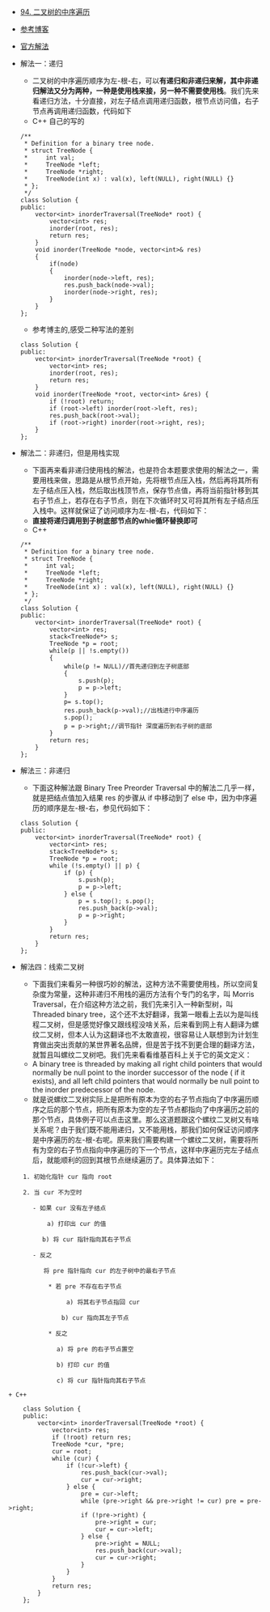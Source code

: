 - [94. 二叉树的中序遍历](https://leetcode-cn.com/problems/binary-tree-inorder-traversal/)
- [参考博客](https://github.com/grandyang/leetcode/issues/94)
- [官方解法](https://leetcode-cn.com/problems/binary-tree-inorder-traversal/solution/er-cha-shu-de-zhong-xu-bian-li-by-leetcode/)
- 解法一：递归
    + 二叉树的中序遍历顺序为左-根-右，可以**有递归和非递归来解，其中非递归解法又分为两种，一种是使用栈来接，另一种不需要使用栈**。我们先来看递归方法，十分直接，对左子结点调用递归函数，根节点访问值，右子节点再调用递归函数，代码如下
    + C++ 自己的写的
    ```
    /**
     * Definition for a binary tree node.
     * struct TreeNode {
     *     int val;
     *     TreeNode *left;
     *     TreeNode *right;
     *     TreeNode(int x) : val(x), left(NULL), right(NULL) {}
     * };
     */
    class Solution {
    public:
        vector<int> inorderTraversal(TreeNode* root) {
            vector<int> res;
            inorder(root, res);
            return res;
        }
        void inorder(TreeNode *node, vector<int>& res)
        {
            if(node)
            {
                inorder(node->left, res);
                res.push_back(node->val);
                inorder(node->right, res);
            }
        }
    };
    ```

    + 参考博主的,感受二种写法的差别
    ```
    class Solution {
    public:
        vector<int> inorderTraversal(TreeNode *root) {
            vector<int> res;
            inorder(root, res);
            return res;
        }
        void inorder(TreeNode *root, vector<int> &res) {
            if (!root) return;
            if (root->left) inorder(root->left, res);
            res.push_back(root->val);
            if (root->right) inorder(root->right, res);
        }
    };
    ```

- 解法二：非递归，但是用栈实现
    + 下面再来看非递归使用栈的解法，也是符合本题要求使用的解法之一，需要用栈来做，思路是从根节点开始，先将根节点压入栈，然后再将其所有左子结点压入栈，然后取出栈顶节点，保存节点值，再将当前指针移到其右子节点上，若存在右子节点，则在下次循环时又可将其所有左子结点压入栈中。这样就保证了访问顺序为左-根-右，代码如下：
    + **直接将递归调用到子树底部节点的whie循环替换即可**
    + C++
    ```
    /**
     * Definition for a binary tree node.
     * struct TreeNode {
     *     int val;
     *     TreeNode *left;
     *     TreeNode *right;
     *     TreeNode(int x) : val(x), left(NULL), right(NULL) {}
     * };
     */
    class Solution {
    public:
        vector<int> inorderTraversal(TreeNode* root) {
            vector<int> res;
            stack<TreeNode*> s;
            TreeNode *p = root;
            while(p || !s.empty())
            {
                while(p != NULL)//首先递归到左子树底部
                {
                    s.push(p);
                    p = p->left;
                }
                p= s.top();
                res.push_back(p->val);//出栈进行中序遍历
                s.pop();
                p = p->right;//调节指针 深度遍历到右子树的底部
            }
            return res;
        }
    };
    ```

- 解法三：非递归
    + 下面这种解法跟 Binary Tree Preorder Traversal 中的解法二几乎一样，就是把结点值加入结果 res 的步骤从 if 中移动到了 else 中，因为中序遍历的顺序是左-根-右，参见代码如下：
    ```
    class Solution {
    public:
        vector<int> inorderTraversal(TreeNode* root) {
            vector<int> res;
            stack<TreeNode*> s;
            TreeNode *p = root;
            while (!s.empty() || p) {
                if (p) {
                    s.push(p);
                    p = p->left;
                } else {
                    p = s.top(); s.pop();
                    res.push_back(p->val);
                    p = p->right;
                }
            }
            return res;
        }
    };
    ```

- 解法四：线索二叉树
    + 下面我们来看另一种很巧妙的解法，这种方法不需要使用栈，所以空间复杂度为常量，这种非递归不用栈的遍历方法有个专门的名字，叫 Morris Traversal，在介绍这种方法之前，我们先来引入一种新型树，叫 Threaded binary tree，这个还不太好翻译，我第一眼看上去以为是叫线程二叉树，但是感觉好像又跟线程没啥关系，后来看到网上有人翻译为螺纹二叉树，但本人认为这翻译也不太敢直视，很容易让人联想到为计划生育做出突出贡献的某世界著名品牌，但是苦于找不到更合理的翻译方法，就暂且叫螺纹二叉树吧。我们先来看看维基百科上关于它的英文定义：
    + A binary tree is  threaded  by making all right child pointers that would normally be null point to the inorder successor of the node ( if  it exists), and all left child pointers that would normally be null point to the inorder predecessor of the node.
    + 就是说螺纹二叉树实际上是把所有原本为空的右子节点指向了中序遍历顺序之后的那个节点，把所有原本为空的左子节点都指向了中序遍历之前的那个节点，具体例子可以点击这里。那么这道题跟这个螺纹二叉树又有啥关系呢？由于我们既不能用递归，又不能用栈，那我们如何保证访问顺序是中序遍历的左-根-右呢。原来我们需要构建一个螺纹二叉树，需要将所有为空的右子节点指向中序遍历的下一个节点，这样中序遍历完左子结点后，就能顺利的回到其根节点继续遍历了。具体算法如下：
```
    1. 初始化指针 cur 指向 root

    2. 当 cur 不为空时

    　 - 如果 cur 没有左子结点

    　     a) 打印出 cur 的值

    　　  b) 将 cur 指针指向其右子节点

    　 - 反之

    　    将 pre 指针指向 cur 的左子树中的最右子节点　

    　　　  * 若 pre 不存在右子节点

    　　　       a) 将其右子节点指回 cur

    　　　　    b) cur 指向其左子节点

    　　　  * 反之

    　　　　　 a) 将 pre 的右子节点置空

    　　　　　 b) 打印 cur 的值

    　　　　　 c) 将 cur 指针指向其右子节点
```

    + C++
```
    class Solution {
    public:
        vector<int> inorderTraversal(TreeNode *root) {
            vector<int> res;
            if (!root) return res;
            TreeNode *cur, *pre;
            cur = root;
            while (cur) {
                if (!cur->left) {
                    res.push_back(cur->val);
                    cur = cur->right;
                } else {
                    pre = cur->left;
                    while (pre->right && pre->right != cur) pre = pre->right;
                    if (!pre->right) {
                        pre->right = cur;
                        cur = cur->left;
                    } else {
                        pre->right = NULL;
                        res.push_back(cur->val);
                        cur = cur->right;
                    }
                }
            }
            return res;
        }
    };
```